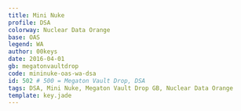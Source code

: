 ```yaml
---
title: Mini Nuke
profile: DSA
colorway: Nuclear Data Orange
base: OAS
legend: WA
author: 00keys
date: 2016-04-01
gb: megatonvaultdrop
code: mininuke-oas-wa-dsa
id: 502 # 500 = Megaton Vault Drop, DSA
tags: DSA, Mini Nuke, Megaton Vault Drop GB, Nuclear Data Orange
template: key.jade
---
```




